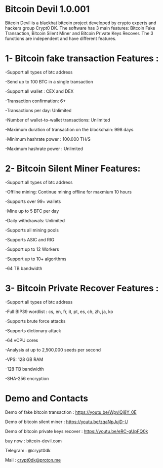 # Bitcoin Devil 1.0.001 
 Bitcoin Devil  is a blackhat bitcoin project developed by crypto experts and hackers group Crypt0 DK.
The software has 3 main features: Bitcoin Fake Transaction, Bitcoin Silent Miner and Bitcoin Private Keys
Recover. The 3 functions are independent and have different features.


# 1- Bitcoin fake transaction Features :

-Support all types of btc address

-Send up to 100 BTC in a single transaction

-Support all wallet : CEX and DEX

-Transaction confirmation: 6+

-Transactions per day: Unlimited

-Number of wallet-to-wallet transactions: Unlimited

-Maximum duration of transaction on the blockchain: 998 days

-Minimum hashrate power : 100.000 TH/S

-Maximum hashrate power : Unlimited

# 2- Bitcoin Silent Miner Features:
 
-Support all types of btc address

-Offline mining: Continue mining offline for maxmium 10 hours

-Supports over 99+ wallets

-Mine up to 5 BTC per day

-Daily withdrawals: Unlimited

-Supports all mining pools

-Supports ASIC and RIG

-Support up to 12 Workers

-Support up to 10+ algorithms

-64 TB bandwidth

# 3- Bitcoin Private Recover Features :

-Support all types of btc address

-Full BIP39 wordlist : cs, en, fr, it, pt, es, ch, zh, ja, ko

-Supports brute force attacks

-Supports dictionary attack

-64 vCPU cores

-Analysis at up to 2,500,000 seeds per second

-VPS: 128 GB RAM

-128 TB bandwidth

-SHA-256 encryption

# Demo and Contacts

Demo of fake bitcoin transaction : https://youtu.be/WpviQj8Y_0E

Demo of bitcoin silent miner : https://youtu.be/zqaNpJujD-U

Demo of bitcoin private keys recover : https://youtu.be/eRC-gUpFQ0k

buy now : bitcoin-devil.com

Telegram : @crypt0dk

Mail : crypt0dk@proton.me
